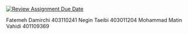 [![Review Assignment Due Date](https://classroom.github.com/assets/deadline-readme-button-22041afd0340ce965d47ae6ef1cefeee28c7c493a6346c4f15d667ab976d596c.svg)](https://classroom.github.com/a/iDQJgb-p)

Fatemeh Damirchi 403110241
Negin Taeibi 403011204
Mohammad Matin Vahidi 401109369
